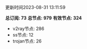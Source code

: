 更新时间2023-08-31 13:11:59

**总订阅: 73**
**总节点: 979**
**有效节点: 324**
- v2ray节点: 286
- ss节点: 12
- trojan节点: 26
